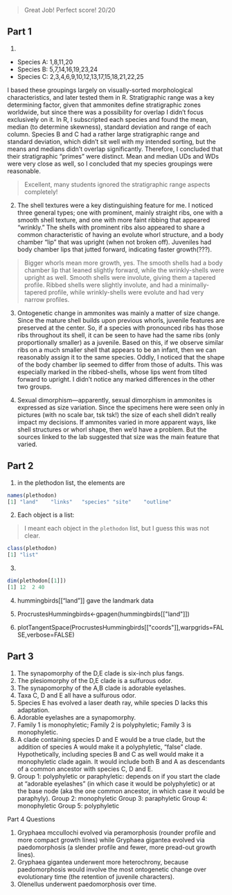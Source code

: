 > Great Job! Perfect score! 20/20

## Part 1

1)
+ Species A: 1,8,11,20
+ Species B: 5,7,14,16,19,23,24
+ Species C: 2,3,4,6,9,10,12,13,17,15,18,21,22,25

I based these groupings largely on visually-sorted morphological characteristics, and later tested them in R. Stratigraphic range was a key determining factor, given that ammonites define stratigraphic zones worldwide, but since there was a possibility for overlap I didn’t focus exclusively on it. In R, I subscripted each species and found the mean, median (to determine skewness), standard deviation and range of each column. Species B and C had a rather large stratigraphic range and standard deviation, which didn’t sit well with my intended sorting, but the means and medians didn’t overlap significantly. Therefore, I concluded that their stratigraphic “primes” were distinct. Mean and median UDs and WDs were very close as well, so I concluded that my species groupings were reasonable.

> Excellent, many students ignored the stratigraphic range aspects completely!

2) The shell textures were a key distinguishing feature for me. I noticed three general types; one with prominent, mainly straight ribs, one with a smooth shell texture, and one with more faint ribbing that appeared “wrinkly.” The shells with prominent ribs also appeared to share a common characteristic of having an evolute whorl structure, and a body chamber “lip” that was upright (when not broken off). Juveniles had body chamber lips that jutted forward, indicating faster growth(???).
> Bigger whorls mean more growth, yes.
The smooth shells had a body chamber lip that leaned slightly forward, while the wrinkly-shells were upright as well. Smooth shells were involute, giving them a tapered profile. Ribbed shells were slightly involute, and had a minimally-tapered profile, while wrinkly-shells were evolute and had very narrow profiles.

3) Ontogenetic change in ammonites was mainly a matter of size change. Since the mature shell builds upon previous whorls, juvenile features are preserved at the center. So, if a species with pronounced ribs has those ribs throughout its shell, it can be seen to have had the same ribs (only proportionally smaller) as a juvenile. Based on this, if we observe similar ribs on a much smaller shell that appears to be an infant, then we can reasonably assign it to the same species. Oddly, I noticed that the shape of the body chamber lip seemed to differ from those of adults. This was especially marked in the ribbed-shells, whose lips went from tilted forward to upright. I didn’t notice any marked differences in the other two groups.

4) Sexual dimorphism—apparently, sexual dimorphism in ammonites is expressed as size variation. Since the specimens here were seen only in pictures (with no scale bar, tsk tsk!) the size of each shell didn’t really impact my decisions. If ammonites varied in more apparent ways, like shell structures or whorl shape, then we’d have a problem. But the sources linked to the lab suggested that size was the main feature that varied.

## Part 2

1) in the plethodon list, the elements are

````R
names(plethodon)
[1] "land"    "links"   "species" "site"    "outline"
````

2)	Each object is a list:

> I meant each object in the ````plethodon```` list, but I guess this was not clear.

````R
class(plethodon)
[1] "list"
````

3) 

````R
dim(plethodon[[1]])
[1] 12  2 40
````

4) hummingbirds[[“land”]] gave the landmark data

5) ProcrustesHummingbirds<-gpagen(hummingbirds[["land"]])

6) plotTangentSpace(ProcrustesHummingbirds[["coords"]],warpgrids=FALSE,verbose=FALSE)

## Part 3

1)	The synapomorphy of the D,E clade is six-inch plus fangs.
2)	The plesiomorphy of the D,E clade is a sulfurous odor.
3)	The synapomorphy of the A,B clade is adorable eyelashes.
4)	Taxa C, D and E all have a sulfurous odor.
5)	Species E has evolved a laser death ray, while species D lacks this adaptation.
6)	Adorable eyelashes are a synapomorphy.
7)	Family 1 is monophyletic; Family 2 is polyphyletic; Family 3 is monophyletic.
8)	A clade containing species D and E would be a true clade, but the addition of species A would make it a polyphyletic, “false” clade. Hypothetically, including species B and C as well would make it a monophyletic clade again. It would include both B and A as descendants of a common ancestor with species C, D and E.
9)	Group 1: polyphyletic or paraphyletic: depends on if you start the clade at “adorable eyelashes” (in which case it would be polyphyletic) or at the base node (aka the one common ancestor, in which case it would be paraphyly).
Group 2: monophyletic
Group 3: paraphyletic 
Group 4: monophyletic
Group 5: polyphyletic


Part 4 Questions
	
1)	Gryphaea mccullochi evolved via peramorphosis (rounder profile and more compact growth lines) while Gryphaea gigantea evolved via paedomorphosis (a slender profile and fewer, more pread-out growth lines).
2)	Gryphaea gigantea underwent more heterochrony, because paedomorphosis would involve the most ontogenetic change over evolutionary time (the retention of juvenile characters).
3)	Olenellus underwent paedomorphosis over time.
